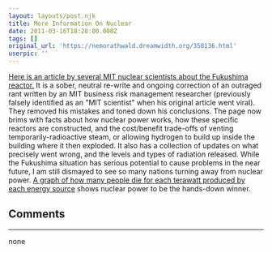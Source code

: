 ```yaml
---
layout: layouts/post.njk
title: More Information On Nuclear
date: 2011-03-16T18:28:00.000Z
tags: []
original_url: 'https://nemorathwald.dreamwidth.org/358136.html'
userpic: ''
---
```

[Here is an article by several MIT nuclear scientists about the Fukushima reactor.](http://mitnse.com/2011/03/13/why-i-am-not-worried-about-japans-nuclear-reactors/) It is a sober, neutral re-write and ongoing correction of an outraged rant written by an MIT business risk management researcher (previously falsely identified as an "MIT scientist" when his original article went viral). They removed his mistakes and toned down his conclusions. The page now brims with facts about how nuclear power works, how these specific reactors are constructed, and the cost/benefit trade-offs of venting temporarily-radioactive steam, or allowing hydrogen to build up inside the building where it then exploded. It also has a collection of updates on what precisely went wrong, and the levels and types of radiation released. While the Fukushima situation has serious potential to cause problems in the near future, I am still dismayed to see so many nations turning away from nuclear power. [A graph of how many people die for each terawatt produced by each energy source](http://www-958.ibm.com/software/data/cognos/manyeyes/visualizations/2e5d4dcc4fb511e0ae0c000255111976/comments/2e70ae944fb511e0ae0c000255111976) shows nuclear power to be the hands-down winner.

## Comments

---

none

